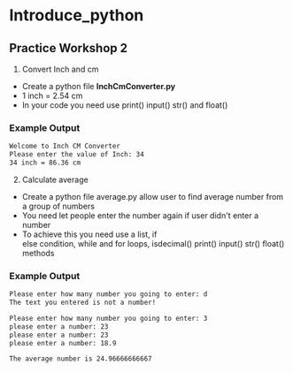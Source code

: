 # Introduce_python

## Practice Workshop 2
1.  Convert Inch and cm

* Create a python file **InchCmConverter.py**
* 1 inch = 2.54 cm
* In your code you need use print() input() str() and float()

### Example Output
```bash
Welcome to Inch CM Converter
Please enter the value of Inch: 34
34 inch = 86.36 cm
```

2.  Calculate average
* Create a python file average.py allow user to find average number from a group of numbers
* You need let people enter the number again if user didn't enter a number
* To achieve this you need use a list, if else condition, while and for loops, isdecimal() print() input() str() float() methods

### Example Output
```bash
Please enter how many number you going to enter: d
The text you entered is not a number!

Please enter how many number you going to enter: 3
please enter a number: 23
please enter a number: 23
please enter a number: 18.9

The average number is 24.96666666667
```

